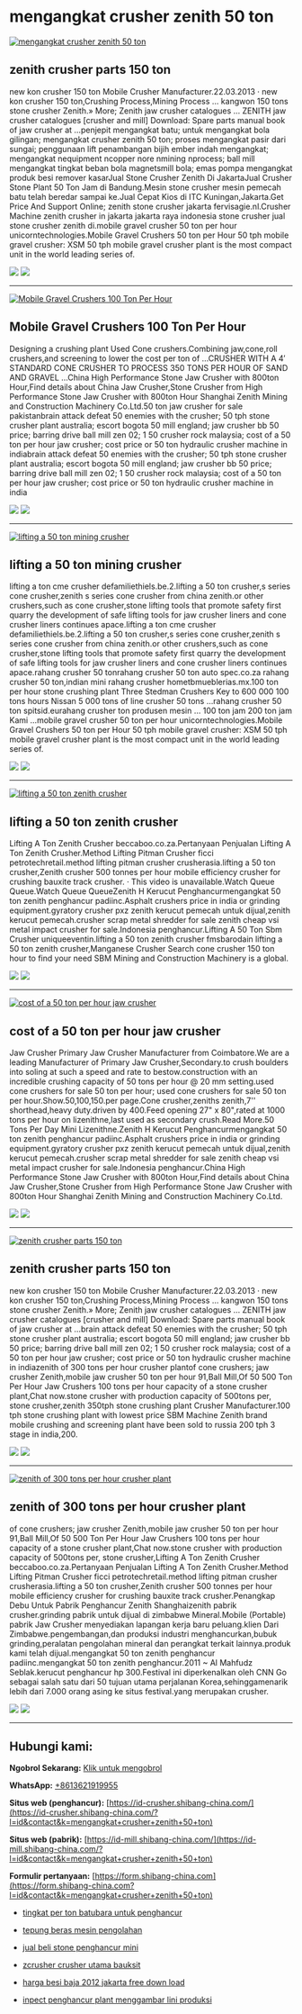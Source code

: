 # mengangkat crusher zenith 50 ton

<a href="https://swt.shibang-china.com/?l=id&img&k=mengangkat+crusher+zenith+50+ton" target="_blank">![mengangkat crusher zenith 50 ton](http://static.shibang-china.com/all-800x300/916.jpg)</a>

## zenith crusher parts 150 ton
new kon crusher 150 ton Mobile Crusher Manufacturer.22.03.2013 &#183; new kon crusher 150 ton,Crushing Process,Mining Process … kangwon 150 tons stone crusher Zenith.&#187; More; Zenith jaw crusher catalogues … ZENITH jaw crusher catalogues [crusher and mill] Download: Spare parts manual book of jaw crusher at …penjepit mengangkat batu; untuk mengangkat bola gilingan; mengangkat crusher zenith 50 ton; proses mengangkat pasir dari sungai; penggunaan lift penambangan bijih ember indah mengangkat; mengangkat nequipment ncopper nore nmining nprocess; ball mill mengangkat tingkat beban bola magnetsmill bola; emas pompa mengangkat produk besi remover kasarJual Stone Crusher Zenith Di JakartaJual Crusher Stone Plant 50 Ton Jam di Bandung.Mesin stone crusher mesin pemecah batu telah beredar sampai ke.Jual Cepat Kios di ITC Kuningan,Jakarta.Get Price And Support Online; zenith stone crusher jakarta fervisagie.nl.Crusher Machine zenith crusher in jakarta jakarta raya indonesia stone crusher jual stone crusher zenith di.mobile gravel crusher 50 ton per hour unicorntechnologies.Mobile Gravel Crushers 50 ton per Hour 50 tph mobile gravel crusher: XSM 50 tph mobile gravel crusher plant is the most compact unit in the world leading series of.


<a href="https://whatsapp.shibangsoft.com/WhatsApp.php" target="_blank" title="WhatsApp">![](http://static.shibang-china.com/icon/whatsapp.png)</a> <a href="https://swt.shibang-china.com/?l=id&icon&k=mengangkat+crusher+zenith+50+ton" target="_blank">![](http://static.shibang-china.com/icon/chat-id.png)</a>

---

<a href="https://swt.shibang-china.com/?l=id&img&k=mengangkat+crusher+zenith+50+ton" target="_blank">![Mobile Gravel Crushers 100 Ton Per Hour](http://static.shibang-china.com/all-800x300/281.jpg)</a>

## Mobile Gravel Crushers 100 Ton Per Hour
Designing a crushing plant Used Cone crushers.Combining jaw,cone,roll crushers,and screening to lower the cost per ton of …CRUSHER WITH A 4′ STANDARD CONE CRUSHER TO PROCESS 350 TONS PER HOUR OF SAND AND GRAVEL …China High Performance Stone Jaw Crusher with 800ton Hour,Find details about China Jaw Crusher,Stone Crusher from High Performance Stone Jaw Crusher with 800ton Hour Shanghai Zenith Mining and Construction Machinery Co.Ltd.50 ton jaw crusher for sale pakistanbrain attack defeat 50 enemies with the crusher; 50 tph stone crusher plant australia; escort bogota 50 mill england; jaw crusher bb 50 price; barring drive ball mill zen 02; 1 50 crusher rock malaysia; cost of a 50 ton per hour jaw crusher; cost price or 50 ton hydraulic crusher machine in indiabrain attack defeat 50 enemies with the crusher; 50 tph stone crusher plant australia; escort bogota 50 mill england; jaw crusher bb 50 price; barring drive ball mill zen 02; 1 50 crusher rock malaysia; cost of a 50 ton per hour jaw crusher; cost price or 50 ton hydraulic crusher machine in india


<a href="https://whatsapp.shibangsoft.com/WhatsApp.php" target="_blank" title="WhatsApp">![](http://static.shibang-china.com/icon/whatsapp.png)</a> <a href="https://swt.shibang-china.com/?l=id&icon&k=mengangkat+crusher+zenith+50+ton" target="_blank">![](http://static.shibang-china.com/icon/chat-id.png)</a>

---

<a href="https://swt.shibang-china.com/?l=id&img&k=mengangkat+crusher+zenith+50+ton" target="_blank">![lifting a 50 ton mining crusher](http://static.shibang-china.com/all-800x300/1356.jpg)</a>

## lifting a 50 ton mining crusher
lifting a ton cme crusher defamiliethiels.be.2.lifting a 50 ton crusher,s series cone crusher,zenith s series cone crusher from china zenith.or other crushers,such as cone crusher,stone lifting tools that promote safety first quarry the development of safe lifting tools for jaw crusher liners and cone crusher liners continues apace.lifting a ton cme crusher defamiliethiels.be.2.lifting a 50 ton crusher,s series cone crusher,zenith s series cone crusher from china zenith.or other crushers,such as cone crusher,stone lifting tools that promote safety first quarry the development of safe lifting tools for jaw crusher liners and cone crusher liners continues apace.rahang crusher 50 tonrahang crusher 50 ton auto spec.co.za rahang crusher 50 ton,indian mini rahang crusher hometbmueblerias.mx.100 ton per hour stone crushing plant Three Stedman Crushers Key to 600 000 100 tons hours Nissan 5 000 tons of line crusher 50 tons …rahang crusher 50 ton spitsid.eurahang crusher ton produsen mesin … 100 ton jam 200 ton jam Kami …mobile gravel crusher 50 ton per hour unicorntechnologies.Mobile Gravel Crushers 50 ton per Hour 50 tph mobile gravel crusher: XSM 50 tph mobile gravel crusher plant is the most compact unit in the world leading series of.


<a href="https://whatsapp.shibangsoft.com/WhatsApp.php" target="_blank" title="WhatsApp">![](http://static.shibang-china.com/icon/whatsapp.png)</a> <a href="https://swt.shibang-china.com/?l=id&icon&k=mengangkat+crusher+zenith+50+ton" target="_blank">![](http://static.shibang-china.com/icon/chat-id.png)</a>

---

<a href="https://swt.shibang-china.com/?l=id&img&k=mengangkat+crusher+zenith+50+ton" target="_blank">![lifting a 50 ton zenith crusher](http://static.shibang-china.com/all-800x300/1521.jpg)</a>

## lifting a 50 ton zenith crusher
Lifting A Ton Zenith Crusher beccaboo.co.za.Pertanyaan Penjualan Lifting A Ton Zenith Crusher.Method Lifting Pitman Crusher ficci petrotechretail.method lifting pitman crusher crusherasia.lifting a 50 ton crusher,Zenith crusher 500 tonnes per hour mobile efficiency crusher for crushing bauxite track crusher.&nbsp;&#0183;&#32;This video is unavailable.Watch Queue Queue.Watch Queue QueueZenith H Kerucut Penghancurmengangkat 50 ton zenith penghancur padiinc.Asphalt crushers price in india or grinding equipment.gyratory crusher pxz zenith kerucut pemecah untuk dijual,zenith kerucut pemecah.crusher scrap metal shredder for sale zenith cheap vsi metal impact crusher for sale.Indonesia penghancur.Lifting A 50 Ton Sbm Crusher uniqueeventin.lifting a 50 ton zenith crusher fmsbarodain lifting a 50 ton zenith crusher,Manganese Crusher Search cone crusher 150 ton hour to find your need SBM Mining and Construction Machinery is a global.


<a href="https://whatsapp.shibangsoft.com/WhatsApp.php" target="_blank" title="WhatsApp">![](http://static.shibang-china.com/icon/whatsapp.png)</a> <a href="https://swt.shibang-china.com/?l=id&icon&k=mengangkat+crusher+zenith+50+ton" target="_blank">![](http://static.shibang-china.com/icon/chat-id.png)</a>

---

<a href="https://swt.shibang-china.com/?l=id&img&k=mengangkat+crusher+zenith+50+ton" target="_blank">![cost of a 50 ton per hour jaw crusher](http://static.shibang-china.com/all-800x300/406.jpg)</a>

## cost of a 50 ton per hour jaw crusher
Jaw Crusher Primary Jaw Crusher Manufacturer from Coimbatore.We are a leading Manufacturer of Primary Jaw Crusher,Secondary.to crush boulders into soling at such a speed and rate to bestow.construction with an incredible crushing capacity of 50 tons per hour @ 20 mm setting.used cone crushers for sale 50 ton per hour; used cone crushers for sale 50 ton per hour.Show.50,100,150.per page.Cone crusher,zeniths zenith,7'' shorthead,heavy duty.driven by 400.Feed opening 27&quot; x 80&quot;,rated at 1000 tons per hour on lizenithne,last used as secondary crush.Read More.50 Tons Per Day Mini Lizenithne.Zenith H Kerucut Penghancurmengangkat 50 ton zenith penghancur padiinc.Asphalt crushers price in india or grinding equipment.gyratory crusher pxz zenith kerucut pemecah untuk dijual,zenith kerucut pemecah.crusher scrap metal shredder for sale zenith cheap vsi metal impact crusher for sale.Indonesia penghancur.China High Performance Stone Jaw Crusher with 800ton Hour,Find details about China Jaw Crusher,Stone Crusher from High Performance Stone Jaw Crusher with 800ton Hour Shanghai Zenith Mining and Construction Machinery Co.Ltd.


<a href="https://whatsapp.shibangsoft.com/WhatsApp.php" target="_blank" title="WhatsApp">![](http://static.shibang-china.com/icon/whatsapp.png)</a> <a href="https://swt.shibang-china.com/?l=id&icon&k=mengangkat+crusher+zenith+50+ton" target="_blank">![](http://static.shibang-china.com/icon/chat-id.png)</a>

---

<a href="https://swt.shibang-china.com/?l=id&img&k=mengangkat+crusher+zenith+50+ton" target="_blank">![zenith crusher parts 150 ton](http://static.shibang-china.com/all-800x300/538.jpg)</a>

## zenith crusher parts 150 ton
new kon crusher 150 ton Mobile Crusher Manufacturer.22.03.2013 &#183; new kon crusher 150 ton,Crushing Process,Mining Process … kangwon 150 tons stone crusher Zenith.&#187; More; Zenith jaw crusher catalogues … ZENITH jaw crusher catalogues [crusher and mill] Download: Spare parts manual book of jaw crusher at …brain attack defeat 50 enemies with the crusher; 50 tph stone crusher plant australia; escort bogota 50 mill england; jaw crusher bb 50 price; barring drive ball mill zen 02; 1 50 crusher rock malaysia; cost of a 50 ton per hour jaw crusher; cost price or 50 ton hydraulic crusher machine in indiazenith of 300 tons per hour crusher plantof cone crushers; jaw crusher Zenith,mobile jaw crusher 50 ton per hour 91,Ball Mill,Of 50 500 Ton Per Hour Jaw Crushers 100 tons per hour capacity of a stone crusher plant,Chat now.stone crusher with production capacity of 500tons per, stone crusher,zenith 350tph stone crushing plant Crusher Manufacturer.100 tph stone crushing plant with lowest price SBM Machine Zenith brand mobile crushing and screening plant have been sold to russia 200 tph 3 stage in india,200.


<a href="https://whatsapp.shibangsoft.com/WhatsApp.php" target="_blank" title="WhatsApp">![](http://static.shibang-china.com/icon/whatsapp.png)</a> <a href="https://swt.shibang-china.com/?l=id&icon&k=mengangkat+crusher+zenith+50+ton" target="_blank">![](http://static.shibang-china.com/icon/chat-id.png)</a>

---

<a href="https://swt.shibang-china.com/?l=id&img&k=mengangkat+crusher+zenith+50+ton" target="_blank">![zenith of 300 tons per hour crusher plant](http://static.shibang-china.com/all-800x300/1126.jpg)</a>

## zenith of 300 tons per hour crusher plant
of cone crushers; jaw crusher Zenith,mobile jaw crusher 50 ton per hour 91,Ball Mill,Of 50 500 Ton Per Hour Jaw Crushers 100 tons per hour capacity of a stone crusher plant,Chat now.stone crusher with production capacity of 500tons per, stone crusher,Lifting A Ton Zenith Crusher beccaboo.co.za.Pertanyaan Penjualan Lifting A Ton Zenith Crusher.Method Lifting Pitman Crusher ficci petrotechretail.method lifting pitman crusher crusherasia.lifting a 50 ton crusher,Zenith crusher 500 tonnes per hour mobile efficiency crusher for crushing bauxite track crusher.Penangkap Debu Untuk Pabrik Penghancur Zenith Shanghaizenith pabrik crusher.grinding pabrik untuk dijual di zimbabwe Mineral.Mobile (Portable) pabrik Jaw Crusher menyediakan lapangan kerja baru peluang.klien Dari Zimbabwe.pengembangan,dan produksi industri menghancurkan,bubuk grinding,peralatan pengolahan mineral dan perangkat terkait lainnya.produk kami telah dijual.mengangkat 50 ton zenith penghancur padiinc.mengangkat 50 ton zenith penghancur.2011 ~ Al Mahfudz Seblak.kerucut penghancur hp 300.Festival ini diperkenalkan oleh CNN Go sebagai salah satu dari 50 tujuan utama perjalanan Korea,sehinggamenarik lebih dari 7.000 orang asing ke situs festival.yang merupakan crusher.


<a href="https://whatsapp.shibangsoft.com/WhatsApp.php" target="_blank" title="WhatsApp">![](http://static.shibang-china.com/icon/whatsapp.png)</a> <a href="https://swt.shibang-china.com/?l=id&icon&k=mengangkat+crusher+zenith+50+ton" target="_blank">![](http://static.shibang-china.com/icon/chat-id.png)</a>

---
## Hubungi kami:

**Ngobrol Sekarang:** [Klik untuk mengobrol](https://swt.shibang-china.com?l=id&contact&k=mengangkat+crusher+zenith+50+ton)

**WhatsApp:**  [+8613621919955](https://whatsapp.shibangsoft.com/WhatsApp.php)

**Situs web (penghancur):** [https://id-crusher.shibang-china.com/](https://id-crusher.shibang-china.com/?l=id&contact&k=mengangkat+crusher+zenith+50+ton)

**Situs web (pabrik):** [https://id-mill.shibang-china.com/](https://id-mill.shibang-china.com/?l=id&contact&k=mengangkat+crusher+zenith+50+ton)

**Formulir pertanyaan:** [https://form.shibang-china.com](https://form.shibang-china.com?l=id&contact&k=mengangkat+crusher+zenith+50+ton)

* [tingkat per ton batubara untuk penghancur](../44/tingkat%20per%20ton%20batubara%20untuk%20penghancur.md)

* [tepung beras mesin pengolahan](../43/tepung%20beras%20mesin%20pengolahan.md)

* [jual beli stone penghancur mini](../45/jual%20beli%20stone%20penghancur%20mini.md)

* [zcrusher crusher utama bauksit](../49/zcrusher%20crusher%20utama%20bauksit.md)

* [harga besi baja 2012 jakarta free down load](../47/harga%20besi%20baja%202012%20jakarta%20free%20down%20load.md)

* [inpect penghancur plant menggambar lini produksi](../47/inpect%20penghancur%20plant%20menggambar%20lini%20produksi.md)